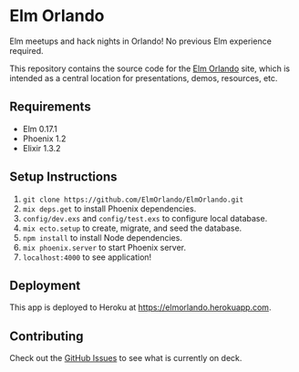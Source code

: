 # Elm Orlando

Elm meetups and hack nights in Orlando! No previous Elm experience required.

This repository contains the source code for the
[Elm Orlando](https://elmorlando.herokuapp.com) site, which is intended as a
central location for presentations, demos, resources, etc.

## Requirements

- Elm 0.17.1
- Phoenix 1.2
- Elixir 1.3.2

## Setup Instructions

1. `git clone https://github.com/ElmOrlando/ElmOrlando.git`
2. `mix deps.get` to install Phoenix dependencies.
3. `config/dev.exs` and `config/test.exs` to configure local database.
4. `mix ecto.setup` to create, migrate, and seed the database.
5. `npm install` to install Node dependencies.
6. `mix phoenix.server` to start Phoenix server.
7. `localhost:4000` to see application!

## Deployment

This app is deployed to Heroku at https://elmorlando.herokuapp.com.

## Contributing

Check out the [GitHub Issues](https://github.com/ElmOrlando/ElmOrlando/issues)
to see what is currently on deck.
